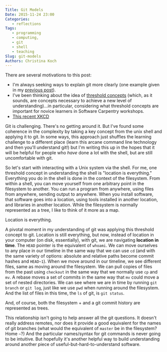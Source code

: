 ```yaml
---
Title: Git Models
Date: 2015-11-24 23:00
Categories: 
   - reflections
Tags: 
   - programming
   - computing, 
   - git
   - shell
   - teaching
Slug: git-models
Authors: Christina Koch
---
```


There are several motivations to this post: 

* I'm always seeking ways to explain git more clearly (one example given 
in my [previous post](activities.html)).
* I've been thinking about the idea of [threshold concepts](http://www.ee.ucl.ac.uk/~mflanaga/thresholds.html) (which, as it 
sounds, are concepts necessary to achieve a new level of understanding)...in 
particular, considering what threshold concepts are important for novice 
learners in Software Carpentry workshops.  
* [This recent XKCD](http://xkcd.com/1597/)

Git is challenging.  There's no getting around it.  But I've found some 
coherence in the complexity by taking a key concept from the unix shell
 and applying it to git.  In some ways, this approach just shuffles the 
learning challenge to a different place (learn this arcane command line technology 
and then you'll understand git!) but I'm writing this up in the hopes that 
it will be helpful for people who *have* done a lot with the shell, but 
are still uncomfortable with git.  

So let's start with
interacting with a Unix system via the shell.  For me, one threshold concept in 
understanding the shell is "location is everything."  Everything you do 
in the shell is done in the context of the filesystem.  From within 
a shell, you can move yourself from one arbitrary point in 
the filesystem to another.  You can 
run a program from anywhere, using files from anywhere, sending output to 
anywhere.  When you install software, that software goes into a location, using 
tools installed in another location, and libraries in another location.  While 
the filesystem is normally represented as a tree, I like to think of it more 
as a map.  

Location is everything.  

A pivotal moment in my understanding of git was applying this threshold concept 
to git.  Location is still everything, but now, instead of location in your computer 
(on disk, essentially), with git, we are navigating **location in time**.  The 
`HEAD` pointer 
is the equivalent of `whoami`.  We can move ourselves to any place in our timeline 
in the same way that we can use `cd` (and with the same variety of options: absolute 
and relative paths become commit hashes and `HEAD~1`).  When we move around in 
our timeline, we see different files, same as moving around the 
filesystem.  We can pull copies of files 
from the past using `checkout` in the same way that we normally use `cp` and 
`mv`.  A rebase moves a set of commits in the same way that `mv` could move a 
set of nested directories.  We can see where we are in time by running `git branch`
or `git log`, just like we use `pwd` when running around the filesystem.  And the 
list of files in this time, the `ls` of git, is `git status`.  

And, of course, both the filesystem + and a git commit history are 
represented as trees.  

This relationship isn't going to help answer all the git 
questions.  It
doesn't really address remotes, nor does it provide a good equivalent for the names 
of git branches (what would the equivalent of `master` be in the 
filesystem?  Home `~`?)  And the particular names/syntax for git commands is 
never going to be intuitive.  But hopefully it's another helpful way 
to build understanding around another piece of useful-but-hard-to-understand 
software.  